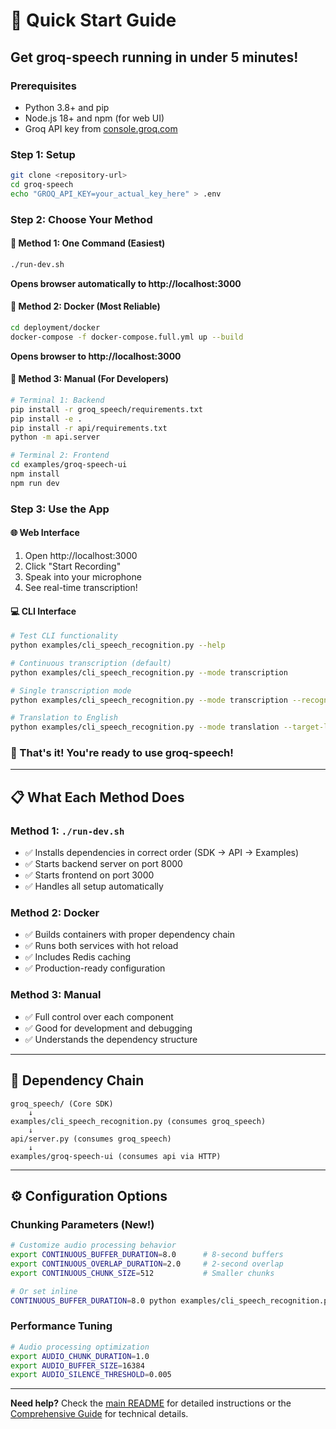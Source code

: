 # 🚀 Quick Start Guide

## **Get groq-speech running in under 5 minutes!**

### **Prerequisites**
- Python 3.8+ and pip
- Node.js 18+ and npm (for web UI)
- Groq API key from [console.groq.com](https://console.groq.com)

### **Step 1: Setup**
```bash
git clone <repository-url>
cd groq-speech
echo "GROQ_API_KEY=your_actual_key_here" > .env
```

### **Step 2: Choose Your Method**

#### **🎯 Method 1: One Command (Easiest)**
```bash
./run-dev.sh
```
**Opens browser automatically to http://localhost:3000**

#### **🐳 Method 2: Docker (Most Reliable)**
```bash
cd deployment/docker
docker-compose -f docker-compose.full.yml up --build
```
**Opens browser to http://localhost:3000**

#### **🔧 Method 3: Manual (For Developers)**
```bash
# Terminal 1: Backend
pip install -r groq_speech/requirements.txt
pip install -e .
pip install -r api/requirements.txt
python -m api.server

# Terminal 2: Frontend
cd examples/groq-speech-ui
npm install
npm run dev
```

### **Step 3: Use the App**

#### **🌐 Web Interface**
1. Open http://localhost:3000
2. Click "Start Recording"
3. Speak into your microphone
4. See real-time transcription!

#### **💻 CLI Interface**
```bash
# Test CLI functionality
python examples/cli_speech_recognition.py --help

# Continuous transcription (default)
python examples/cli_speech_recognition.py --mode transcription

# Single transcription mode
python examples/cli_speech_recognition.py --mode transcription --recognition-mode single

# Translation to English
python examples/cli_speech_recognition.py --mode translation --target-language en
```

### **🎉 That's it! You're ready to use groq-speech!**

---

## **📋 What Each Method Does**

### **Method 1: `./run-dev.sh`**
- ✅ Installs dependencies in correct order (SDK → API → Examples)
- ✅ Starts backend server on port 8000
- ✅ Starts frontend on port 3000
- ✅ Handles all setup automatically

### **Method 2: Docker**
- ✅ Builds containers with proper dependency chain
- ✅ Runs both services with hot reload
- ✅ Includes Redis caching
- ✅ Production-ready configuration

### **Method 3: Manual**
- ✅ Full control over each component
- ✅ Good for development and debugging
- ✅ Understands the dependency structure

---

## **🔗 Dependency Chain**

```
groq_speech/ (Core SDK)
    ↓
examples/cli_speech_recognition.py (consumes groq_speech)
    ↓
api/server.py (consumes groq_speech)
    ↓
examples/groq-speech-ui (consumes api via HTTP)
```

---

## **⚙️ Configuration Options**

### **Chunking Parameters (New!)**
```bash
# Customize audio processing behavior
export CONTINUOUS_BUFFER_DURATION=8.0      # 8-second buffers
export CONTINUOUS_OVERLAP_DURATION=2.0     # 2-second overlap
export CONTINUOUS_CHUNK_SIZE=512           # Smaller chunks

# Or set inline
CONTINUOUS_BUFFER_DURATION=8.0 python examples/cli_speech_recognition.py --mode transcription
```

### **Performance Tuning**
```bash
# Audio processing optimization
export AUDIO_CHUNK_DURATION=1.0
export AUDIO_BUFFER_SIZE=16384
export AUDIO_SILENCE_THRESHOLD=0.005
```

---

**Need help?** Check the [main README](README.md) for detailed instructions or the [Comprehensive Guide](docs/COMPREHENSIVE_GUIDE.md) for technical details.
